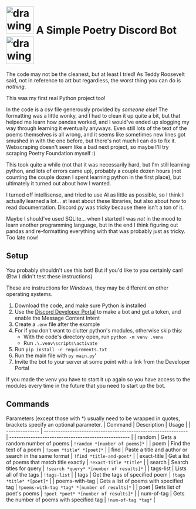 # <img src="https://prisonerexpress.org/wp-content/uploads/2016/09/Pe-Poetry-Icon.png" alt="drawing" width="75"/> A Simple Poetry Discord Bot <img src="https://prisonerexpress.org/wp-content/uploads/2016/09/Pe-Poetry-Icon.png" alt="drawing" width="75"/>

The code may not be the cleanest, but at least I tried! As Teddy Roosevelt said, not in reference to art but regardless, the worst thing you can do is *nothing*.

This was my first real Python project too!

In the code is a csv file generously provided by *someone else*! The formatting was a little wonky, and I had to clean it up quite a bit, but that helped me learn how pandas worked, and I would've ended up slogging my way through learning it eventually anyways. Even still lots of the text of the poems themselves is all wrong, and it seems like sometimes new lines got smushed in with the one before, but there's not much I can do to fix it. Webscraping doesn't seem like a bad next project, so maybe I'll try scraping Poetry Foundation myself :)

This took quite a while (not that it was necessarily hard, but I'm still learning python, and lots of errors came up), probably a couple dozen hours (not counting the couple dozen I spent learning python in the first place), but ultimately it turned out about how I wanted.

I turned off intellisense, and tried to use AI as little as possible, so I think I actually learned a lot... at least about these libraries, but also about how to read documentation. Discord.py was tricky because there isn't a ton of it.

Maybe I should've used SQLite... when I started I was *not* in the mood to learn another programming language, but in the end I think figuring out pandas and re-formatting everything with that was probably just as tricky. Too late now!

## Setup
You probably shouldn't use this bot! But if you'd like to you certainly can! (Btw I didn't test these instructions)

These are instructions for *Windows*, they may be different on other operating systems.
1) Download the code, and make sure Python is installed
2) Use the [Discord Developer Portal](https://discord.com/developers/applications) to make a bot and get a token, and enable the Message Content Intent
3) Create a `.env` file after the example
4) For if you don't want to clutter python's modules, otherwise skip this:
    - With the code's directory open, run `python -m venv .venv`
    - Run `.\.venv\scripts\activate`
5) Run `pip install -r requirements.txt`
6) Run the main file with `py main.py`'
7) Invite the bot to your server at some point with a link from the Developer Portal

If you made the venv you have to start it up again so you have access to the modules every time in the future that you need to start up the bot.

## Commands
Parameters (except those with *) usually need to be wrapped in quotes, brackets specify an optional parameter.
| Command        | Description                                                   | Usage                                              |
| -------------- | ------------------------------------------------------------- | --------------------------------------------------- |
| random         | Gets a random number of poems                                 | `!random *[number of poems]*`                        |
| poem           | Find the text of a poem                                       | `!poem *title* *[poet]*`                             |
| find           | Paste a title and author or search in the same format         | `!find *title-and-poet*`                             |
| exact-title    | Get a list of poems that match title exactly                  | `!exact-title *title*`                               |
| search         | Search titles for query                                       | `!search *query* *[number of results]*`             |
| tags-list      | Lists all of the tags                                         | `!tags-list`                                        |
| tags           | Get the tags of specified poem                                | `!tags *title* *[poet]*`                             |
| poems-with-tag | Gets a list of poems with specified tag                       | `!poems-with-tag *tag* *[number of results]*`       |
| poet           | Gets list of poet's poems                                      | `!poet *poet* *[number of results]*`                |
| num-of-tag     | Gets the number of poems with specified tag                   | `!num-of-tag *tag*`                                 |
